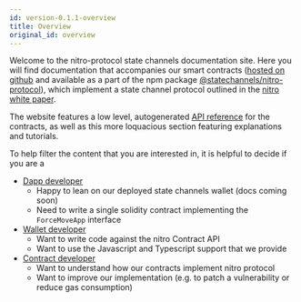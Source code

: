 ```yaml
---
id: version-0.1.1-overview
title: Overview
original_id: overview
---
```


Welcome to the nitro-protocol state channels documentation site. Here you will find documentation that accompanies our smart contracts ([hosted on github](https://github.com/statechannels/monorepo/tree/master/packages/nitro-protocol/contracts) and available as a part of the npm package [@statechannels/nitro-protocol](https://www.npmjs.com/package/@statechannels/nitro-protocol)), which implement a state channel protocol outlined in the [nitro white paper](https://magmo.com/nitro-protocol.pdf).

The website features a low level, autogenerated [API reference](./contract-api/contract-inheritance.md) for the contracts, as well as this more loquacious section featuring explanations and tutorials.

To help filter the content that you are interested in, it is helpful to decide if you are a

- [Dapp developer](./dapp-devs/intro.md)
  - Happy to lean on our deployed state channels wallet (docs coming soon)
  - Need to write a single solidity contract implementing the `ForceMoveApp` interface
- [Wallet developer](./wallet-devs/quick-start.md)
  - Want to write code against the nitro Contract API
  - Want to use the Javascript and Typescript support that we provide
- [Contract developer](./contract-devs/intro.md)
  - Want to understand how our contracts implement nitro protocol
  - Want to improve our implementation (e.g. to patch a vulnerability or reduce gas consumption)
